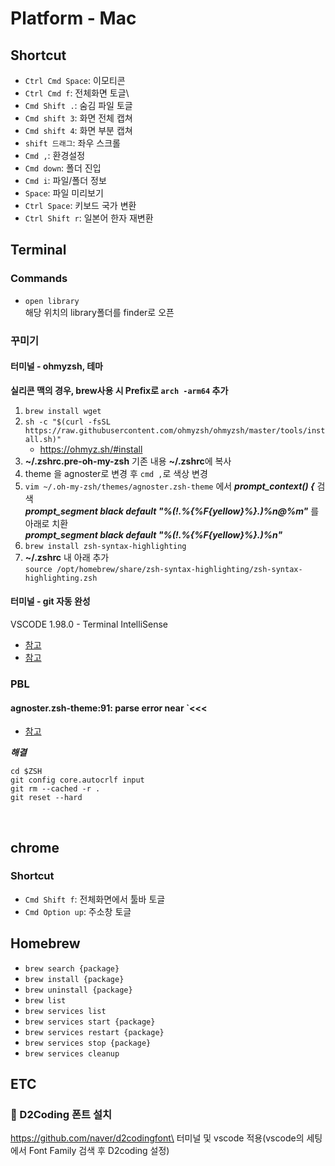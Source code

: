 # Platform - Mac

## Shortcut

- `Ctrl Cmd Space`: 이모티콘
- `Ctrl Cmd f`: 전체화면 토글\
- `Cmd Shift .`: 숨김 파일 토글
- `Cmd shift 3`: 화면 전체 캡쳐
- `Cmd shift 4`: 화면 부분 캡쳐
- `shift 드래그`: 좌우 스크롤
- `Cmd ,`: 환경설정
- `Cmd down`: 폴더 진입
- `Cmd i`: 파일/폴더 정보
- `Space`: 파일 미리보기
- `Ctrl Space`: 키보드 국가 변환
- `Ctrl Shift r`: 일본어 한자 재변환

## Terminal

### Commands

- `open library`\
   해당 위치의 library폴더를 finder로 오픈

### 꾸미기

#### 터미널 - ohmyzsh, 테마

**실리콘 맥의 경우, brew사용 시 Prefix로 `arch -arm64` 추가**

1. `brew install wget`
2. `sh -c "$(curl -fsSL https://raw.githubusercontent.com/ohmyzsh/ohmyzsh/master/tools/install.sh)"`
   - https://ohmyz.sh/#install
3. **~/.zshrc.pre-oh-my-zsh** 기존 내용 **~/.zshrc**에 복사
4. theme 을 agnoster로 변경 후 `cmd ,`로 색상 변경
5. `vim ~/.oh-my-zsh/themes/agnoster.zsh-theme` 에서 **_prompt_context() {_** 검색\
   **_prompt_segment black default "%(!.%{%F{yellow}%}.)%n@%m"_** 를 아래로 치환\
   **_prompt_segment black default "%(!.%{%F{yellow}%}.)%n"_**
6. `brew install zsh-syntax-highlighting`
7. **~/.zshrc** 내 아래 추가\
   `source /opt/homebrew/share/zsh-syntax-highlighting/zsh-syntax-highlighting.zsh`

#### 터미널 - git 자동 완성

VSCODE 1.98.0 - Terminal IntelliSense

- [참고](https://fig.io/docs/getting-started)
- [참고](https://github.com/withfig/autocomplete)

### PBL

#### agnoster.zsh-theme:91: parse error near `<<<

- [참고](https://shuiky.tistory.com/entry/agnosterzsh-theme91-parse-error-near)

**_해결_**

```shell
cd $ZSH
git config core.autocrlf input
git rm --cached -r .
git reset --hard
```

<br />

## chrome

### Shortcut

- `Cmd Shift f`: 전체화면에서 툴바 토글
- `Cmd Option up`: 주소창 토글

## Homebrew

- `brew search {package}`
- `brew install {package}`
- `brew uninstall {package}`
- `brew list`
- `brew services list`
- `brew services start {package}`
- `brew services restart {package}`
- `brew services stop {package}`
- `brew services cleanup`

## ETC

### 🦋 D2Coding 폰트 설치

https://github.com/naver/d2codingfont\
터미널 및 vscode 적용(vscode의 세팅에서 Font Family 검색 후 D2coding 설정)
